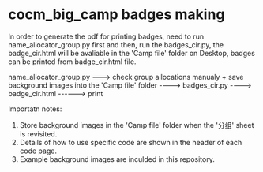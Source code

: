 # cocm_big_camp badges making

In order to generate the pdf for printing badges, need to run name_allocator_group.py first and then, run the badges_cir.py, the badge_cir.html will be avaliable in the 'Camp file' folder on Desktop, badges can be printed from badge_cir.html file.

name_allocator_group.py ---> check group allocations manualy + save background images into the 'Camp file' folder ----> badges_cir.py ----> badge_cir.html ------> print 

Importatn notes: 
1) Store background images in the 'Camp file' folder when the '分组' sheet is revisited. 
2) Details of how to use specific code are shown in the header of each code page. 
3) Example background images are inculded in this repository.
